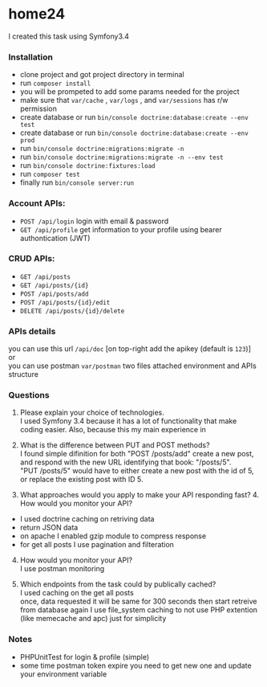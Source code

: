 # home24

I created this task using Symfony3.4

### Installation 
- clone project and got project directory in terminal
- run `composer install` 
- you will be prompeted to add some params needed for the project
- make sure that `var/cache` , `var/logs` , and `var/sessions` has r/w permission
- create database or run `bin/console doctrine:database:create --env test`
- create database or run `bin/console doctrine:database:create --env prod`
- run `bin/console doctrine:migrations:migrate -n`
- run `bin/console doctrine:migrations:migrate -n --env test`
- run `bin/console doctrine:fixtures:load`
- run `composer test`
- finally run `bin/console server:run`


### Account APIs:
- `POST /api/login` login with email & password
- `GET /api/profile` get information to your profile using bearer authontication (JWT)
### CRUD APIs:
- `GET /api/posts` 
- `GET /api/posts/{id}` 
- `POST /api/posts/add` 
- `POST /api/posts/{id}/edit` 
- `DELETE /api/posts/{id}/delete`

### APIs details
you can use this url `/api/doc` [on top-right add the apikey (default is `123`)]  
or  
you can use postman `var/postman` two files attached environment and APIs structure  

### Questions
1. Please explain your choice of technologies.  
I used Symfony 3.4 because it has a lot of functionality that make coding easier. Also, because this my main experience in  

2. What is the difference between PUT and POST methods?  
I found simple difinition for both
"POST /posts/add" create a new post, and respond with the new URL identifying that book: "/posts/5".  
"PUT /posts/5" would have to either create a new post with the id of 5, or replace the existing post with ID 5.  

3. What approaches would you apply to make your API responding fast? 4. How would you monitor your API?  
- I used doctrine caching on retriving data
- return JSON data
- on apache I enabled gzip module to compress response
- for get all posts I use pagination and filteration

4. How would you monitor your API?  
I use postman monitoring 

5. Which endpoints from the task could by publically cached?  
I used caching on the get all posts  
once, data requested it will be same for 300 seconds then start retreive from database again 
I use file_system caching to not use PHP extention (like memecache and apc) just for simplicity   

### Notes
- PHPUnitTest for login & profile (simple)
- some time postman token expire you need to get new one and update your environment variable
